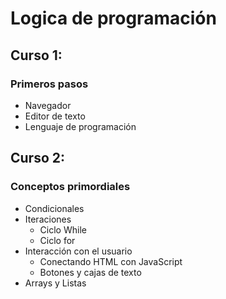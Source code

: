 # Logica de programación

## Curso 1:
### Primeros pasos
- Navegador
- Editor de texto
- Lenguaje de programación

## Curso 2:
### Conceptos primordiales
- Condicionales
- Iteraciones
    - Ciclo While
    - Ciclo for
- Interacción con el usuario
    - Conectando HTML con JavaScript
    - Botones y cajas de texto
- Arrays y Listas